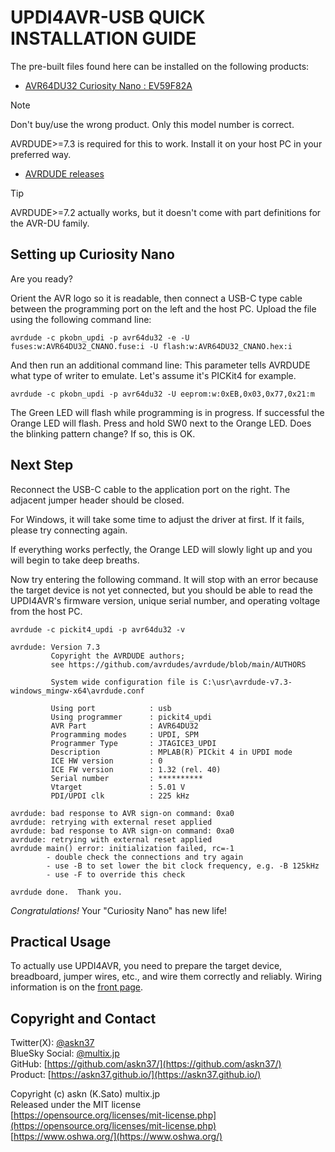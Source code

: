 # UPDI4AVR-USB QUICK INSTALLATION GUIDE

The pre-built files found here can be installed on the following products:

- [AVR64DU32 Curiosity Nano : EV59F82A](https://www.microchip.com/en-us/development-tool/ev59f82a)

> [!NOTE]
> Don't buy/use the wrong product. Only this model number is correct.

AVRDUDE>=7.3 is required for this to work. Install it on your host PC in your preferred way.

- [AVRDUDE releases](https://github.com/avrdudes/avrdude/releases)

> [!TIP]
> AVRDUDE>=7.2 actually works, but it doesn't come with part definitions for the AVR-DU family.

## Setting up Curiosity Nano

Are you ready?

Orient the AVR logo so it is readable, then connect a USB-C type cable between the programming port on the left and the host PC. Upload the file using the following command line:

```console
avrdude -c pkobn_updi -p avr64du32 -e -U fuses:w:AVR64DU32_CNANO.fuse:i -U flash:w:AVR64DU32_CNANO.hex:i
```

And then run an additional command line: This parameter tells AVRDUDE what type of writer to emulate. Let's assume it's PICKit4 for example.

```console
avrdude -c pkobn_updi -p avr64du32 -U eeprom:w:0xEB,0x03,0x77,0x21:m
```

The Green LED will flash while programming is in progress. If successful the Orange LED will flash. Press and hold SW0 next to the Orange LED. Does the blinking pattern change? If so, this is OK.

## Next Step

Reconnect the USB-C cable to the application port on the right. The adjacent jumper header should be closed.

For Windows, it will take some time to adjust the driver at first. If it fails, please try connecting again.

If everything works perfectly, the Orange LED will slowly light up and you will begin to take deep breaths.

Now try entering the following command. It will stop with an error because the target device is not yet connected, but you should be able to read the UPDI4AVR's firmware version, unique serial number, and operating voltage from the host PC.

```console
avrdude -c pickit4_updi -p avr64du32 -v
```

```
avrdude: Version 7.3
         Copyright the AVRDUDE authors;
         see https://github.com/avrdudes/avrdude/blob/main/AUTHORS

         System wide configuration file is C:\usr\avrdude-v7.3-windows_mingw-x64\avrdude.conf

         Using port            : usb
         Using programmer      : pickit4_updi
         AVR Part              : AVR64DU32
         Programming modes     : UPDI, SPM
         Programmer Type       : JTAGICE3_UPDI
         Description           : MPLAB(R) PICkit 4 in UPDI mode
         ICE HW version        : 0
         ICE FW version        : 1.32 (rel. 40)
         Serial number         : **********
         Vtarget               : 5.01 V
         PDI/UPDI clk          : 225 kHz

avrdude: bad response to AVR sign-on command: 0xa0
avrdude: retrying with external reset applied
avrdude: bad response to AVR sign-on command: 0xa0
avrdude: retrying with external reset applied
avrdude main() error: initialization failed, rc=-1
        - double check the connections and try again
        - use -B to set lower the bit clock frequency, e.g. -B 125kHz
        - use -F to override this check

avrdude done.  Thank you.
```

*Congratulations!* Your "Curiosity Nano" has new life!

## Practical Usage

To actually use UPDI4AVR, you need to prepare the target device, breadboard, jumper wires, etc., and wire them correctly and reliably. Wiring information is on the [front page](../../README.md).

## Copyright and Contact

Twitter(X): [@askn37](https://twitter.com/askn37) \
BlueSky Social: [@multix.jp](https://bsky.app/profile/multix.jp) \
GitHub: [https://github.com/askn37/](https://github.com/askn37/) \
Product: [https://askn37.github.io/](https://askn37.github.io/)

Copyright (c) askn (K.Sato) multix.jp \
Released under the MIT license \
[https://opensource.org/licenses/mit-license.php](https://opensource.org/licenses/mit-license.php) \
[https://www.oshwa.org/](https://www.oshwa.org/)
